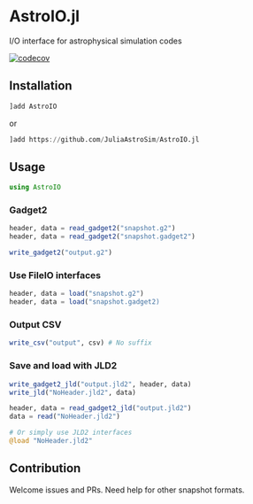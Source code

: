 # AstroIO.jl

I/O interface for astrophysical simulation codes

[![codecov](https://codecov.io/gh/JuliaAstroSim/AstroIO.jl/branch/master/graph/badge.svg)](https://codecov.io/gh/JuliaAstroSim/AstroIO.jl)

## Installation

```julia
]add AstroIO
```
or
```julia
]add https://github.com/JuliaAstroSim/AstroIO.jl
```

## Usage

```julia
using AstroIO
```

### Gadget2

```julia
header, data = read_gadget2("snapshot.g2")
header, data = read_gadget2("snapshot.gadget2")

write_gadget2("output.g2")
```

### Use FileIO interfaces

```julia
header, data = load("snapshot.g2")
header, data = load("snapshot.gadget2)
```

### Output CSV

```julia
write_csv("output", csv) # No suffix
```

### Save and load with JLD2

```julia
write_gadget2_jld("output.jld2", header, data)
write_jld("NoHeader.jld2", data)

header, data = read_gadget2_jld("output.jld2")
data = read("NoHeader.jld2")

# Or simply use JLD2 interfaces
@load "NoHeader.jld2"
```

## Contribution

Welcome issues and PRs. Need help for other snapshot formats.